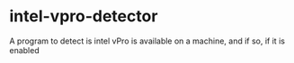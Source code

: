 # intel-vpro-detector
A program to detect is intel vPro is available on a machine, and if so, if it is enabled
